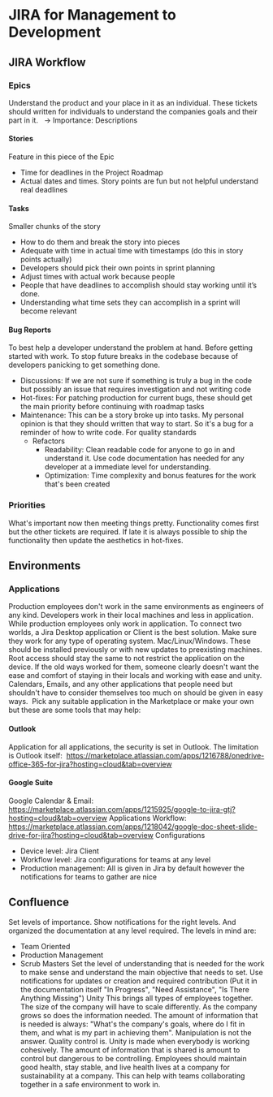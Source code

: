# JIRA for Management to Development

## JIRA Workflow
### Epics
Understand the product and your place in it as an individual. These tickets should written for individuals to understand the companies goals and their part in it.  
→ Importance: Descriptions
#### Stories
Feature in this piece of the Epic
- Time for deadlines in the Project Roadmap
- Actual dates and times. Story points are fun but not helpful understand real deadlines
#### Tasks
Smaller chunks of the story
- How to do them and break the story into pieces
- Adequate with time in actual time with timestamps (do this in story points actually) 
- Developers should pick their own points in sprint planning
- Adjust times with actual work because people
- People that have deadlines to accomplish should stay working until it’s done.
- Understanding what time sets they can accomplish in a sprint will become relevant 
#### Bug Reports
To best help a developer understand the problem at hand. Before getting started with work. To stop future breaks in the codebase because of developers panicking to get something done.
- Discussions: If we are not sure if something is truly a bug in the code but possibly an issue that requires investigation and not writing code
- Hot-fixes: For patching production for current bugs, these should get the main priority before continuing with roadmap tasks
- Maintenance: This can be a story broke up into tasks. My personal opinion is that they should written that way to start. So it's a bug for a reminder of how to write code. For quality standards
    - Refactors
        - Readability: Clean readable code for anyone to go in and understand it. Use code documentation has needed for any developer at a immediate level for understanding.
        - Optimization: Time complexity and bonus features for the work that's been created
### Priorities
What's important now then meeting things pretty. Functionality comes first but the other tickets are required. If late it is always possible to ship the functionality then update the aesthetics in hot-fixes.
## Environments
### Applications
Production employees don't work in the same environments as engineers of any kind. Developers work in their local machines and less in application. While production employees only work in application. To connect two worlds, a Jira Desktop application or Client is the best solution. Make sure they work for any type of operating system. Mac/Linux/Windows. These should be installed previously or with new updates to preexisting machines. Root access should stay the same to not restrict the application on the device. If the old ways worked for them, someone clearly doesn't want the ease and comfort of staying in their locals and working with ease and unity. Calendars, Emails, and any other applications that people need but shouldn't have to consider themselves too much on should be given in easy ways. 
Pick any suitable application in the Marketplace or make your own but these are some tools that may help:
#### Outlook
Application for all applications, the security is set in Outlook. The limitation is Outlook itself: 
https://marketplace.atlassian.com/apps/1216788/onedrive-office-365-for-jira?hosting=cloud&tab=overview
#### Google Suite
Google Calendar & Email: 
https://marketplace.atlassian.com/apps/1215925/google-to-jira-gtj?hosting=cloud&tab=overview
Applications Workflow:
https://marketplace.atlassian.com/apps/1218042/google-doc-sheet-slide-drive-for-jira?hosting=cloud&tab=overview
Configurations
- Device level: Jira Client
- Workflow level: Jira configurations for teams at any level
- Production management: All is given in Jira by default however the notifications for teams to gather are nice
## Confluence
Set levels of importance. Show notifications for the right levels. And organized the documentation at any level required. The levels in mind are:
- Team Oriented
- Production Management
- Scrub Masters
Set the level of understanding that is needed for the work to make sense and understand the main objective that needs to set. Use notifications for updates or creation and required contribution (Put it in the documentation itself "In Progress", "Need Assistance", "Is There Anything Missing")
Unity
This brings all types of employees together. The size of the company will have to scale differently. As the company grows so does the information needed. The amount of information that is needed is always: "What's the company's goals, where do I fit in them, and what is my part in achieving them". Manipulation is not the answer. Quality control is. Unity is made when everybody is working cohesively. The amount of information that is shared is amount to control but dangerous to be controlling. Employees should maintain good health, stay stable, and live health lives at a company for sustainability at a company. This can help with teams collaborating together in a safe environment to work in.

